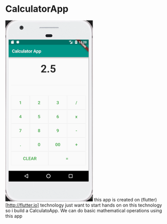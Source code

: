 # CalculatorApp
![alt text](https://github.com/zainali95/CalculatorApp/blob/master/ss.png)
this app is created on (flutter)[http://flutter.io] technology 
just want to start hands on on this technology so i build a CalculatoApp.
We can do basic mathematical operations using this app 
